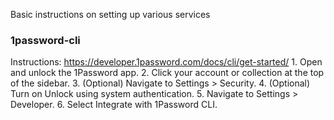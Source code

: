 Basic instructions on setting up various services

### 1password-cli
Instructions: https://developer.1password.com/docs/cli/get-started/
    1. Open and unlock the 1Password app.
    2. Click your account or collection at the top of the sidebar.
    3. (Optional) Navigate to Settings > Security.
    4. (Optional) Turn on Unlock using system authentication.
    5. Navigate to Settings > Developer.
    6. Select Integrate with 1Password CLI.


